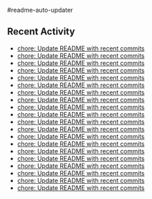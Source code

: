 #readme-auto-updater

## Recent Activity
<!-- LATEST_COMMITS:START -->
- [chore: Update README with recent commits](https://github.com/NEO1717/readme-auto-updater/commit/7061c6d7f4b1e79fde9876ef37b9443e9aa964a6)
- [chore: Update README with recent commits](https://github.com/NEO1717/readme-auto-updater/commit/1f00939d9a601fccc3d09cbe0a2b529b6cc9f4f2)
- [chore: Update README with recent commits](https://github.com/NEO1717/readme-auto-updater/commit/f249c016f6a4c7d50408c95746a212c040b11cdb)
- [chore: Update README with recent commits](https://github.com/NEO1717/readme-auto-updater/commit/dc48ece5e643ddb9beacd8510c06dfa53fe40786)
- [chore: Update README with recent commits](https://github.com/NEO1717/readme-auto-updater/commit/cddf7627358a8b34fc898ea7557cb2a1817aa416)
- [chore: Update README with recent commits](https://github.com/NEO1717/readme-auto-updater/commit/f69a30bf618afb134a37159fba2580d5c8e0842e)
- [chore: Update README with recent commits](https://github.com/NEO1717/readme-auto-updater/commit/dcc3c6a91a155bbc8dd8d16941ca0aa64608371a)
- [chore: Update README with recent commits](https://github.com/NEO1717/readme-auto-updater/commit/29956a62f03acfe456fe64ac19a10d69dc425893)
- [chore: Update README with recent commits](https://github.com/NEO1717/readme-auto-updater/commit/a2e2eaa2b7d08cbda35aac19bc5661ad952fd453)
- [chore: Update README with recent commits](https://github.com/NEO1717/readme-auto-updater/commit/5d79de6477ec75420272d1ae53988d285dea7ced)
- [chore: Update README with recent commits](https://github.com/NEO1717/readme-auto-updater/commit/26d200a6bdfdd074cd0cf84539c1ff01bf2dd8d5)
- [chore: Update README with recent commits](https://github.com/NEO1717/readme-auto-updater/commit/33401ca2f6cee803509e9fa984f40d4ad1025a90)
- [chore: Update README with recent commits](https://github.com/NEO1717/readme-auto-updater/commit/e862495a0661b2a068d2cec86217a1409326c498)
- [chore: Update README with recent commits](https://github.com/NEO1717/readme-auto-updater/commit/0441d174f011f41d867b0ca9abb15bbf02deac08)
- [chore: Update README with recent commits](https://github.com/NEO1717/readme-auto-updater/commit/09b094d5ccdd62b9179f5932a1882da737795003)
- [chore: Update README with recent commits](https://github.com/NEO1717/readme-auto-updater/commit/383dd68f472742208ae81dc54cbf63b40166e7cf)
- [chore: Update README with recent commits](https://github.com/NEO1717/readme-auto-updater/commit/a42519a1211080e37cce4fe1e9ea695bee908ee9)
- [chore: Update README with recent commits](https://github.com/NEO1717/readme-auto-updater/commit/7d66a4a0911ab0b1c802dbbdc8f6380e8dccb66c)
- [chore: Update README with recent commits](https://github.com/NEO1717/readme-auto-updater/commit/0f376a0291fbefa31dacc8acdc10e01c256000cf)
- [chore: Update README with recent commits](https://github.com/NEO1717/readme-auto-updater/commit/56af0b4390b1297957afb7847f9ea81844389310)
<!-- LATEST_COMMITS:END -->

